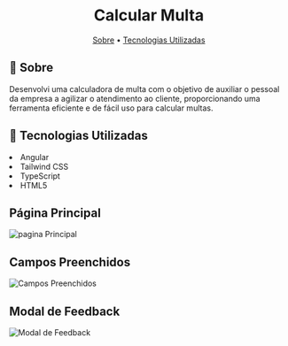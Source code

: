 <h1 align="center" style="font-weight: bold;">Calcular Multa</h1>
<p align="center">
 <a href="#about">Sobre</a> • 
  <a href="#stacks">Tecnologias Utilizadas</a>
</p>

<h2 id="about">📌 Sobre</h2>
Desenvolvi uma calculadora de multa com o objetivo de auxiliar o pessoal da empresa a agilizar o atendimento ao cliente, proporcionando uma ferramenta eficiente e de fácil uso para calcular multas.

<h2 id="stacks">🚀 Tecnologias Utilizadas</h2>

<li>Angular</li>
<li>Tailwind CSS</li>
<li>TypeScript</li>
<li>HTML5</li>


## Página Principal
![pagina Principal](https://github.com/CarllosEduardo07/Calcular_Multa_V2/assets/80606019/43117f7c-0921-43aa-8cf2-1eb2c8be91aa)


## Campos Preenchidos
![Campos Preenchidos](https://github.com/CarllosEduardo07/Calcular_Multa_V2/assets/80606019/fb0e6315-d1d1-4cf2-b901-691e9d3a33b4)


## Modal de Feedback
![Modal de Feedback](https://github.com/CarllosEduardo07/Calcular_Multa_V2/assets/80606019/12bcbf7d-8cff-4f21-ba38-5782b0448a72)
